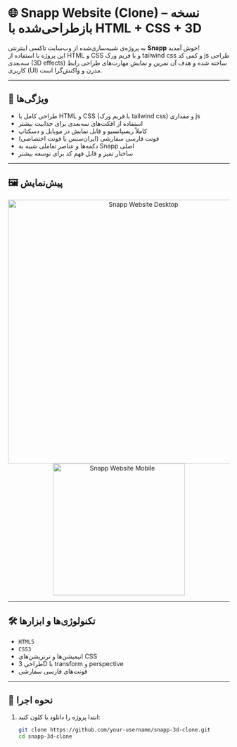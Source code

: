 # 🌐 Snapp Website (Clone) – نسخه بازطراحی‌شده با HTML + CSS + 3D

به پروژه‌ی شبیه‌سازی‌شده از وب‌سایت تاکسی اینترنتی **Snapp** خوش آمدید!  
این پروژه با استفاده از HTML و CSS و با فریم ورک tailwind css و کمی کد js طراحی سه‌بعدی (3D effects) ساخته شده و هدف آن تمرین و نمایش مهارت‌های طراحی رابط کاربری (UI) مدرن و واکنش‌گرا است.

---

## 📌 ویژگی‌ها

- طراحی کامل با HTML و CSS (با فریم ورک tailwind css) و مقداری js
- استفاده از افکت‌های سه‌بعدی برای جذابیت بیشتر
- کاملاً ریسپانسیو و قابل نمایش در موبایل و دسکتاپ
- فونت فارسی سفارشی (ایران‌سنس یا فونت اختصاصی)
- دکمه‌ها و عناصر تعاملی شبیه به Snapp اصلی
- ساختار تمیز و قابل فهم کد برای توسعه بیشتر

---

## 🖼️ پیش‌نمایش

<div align="center">
  <img src="./screenshots/desktop-preview.png" alt="Snapp Website Desktop" width="600"/>
  <br/>
  <img src="./screenshots/mobile-preview.png" alt="Snapp Website Mobile" width="300"/>
</div>

---

## 🛠️ تکنولوژی‌ها و ابزارها

- `HTML5`
- `CSS3`
- انیمیشن‌ها و ترنزیشن‌های CSS
- طراحی 3D با transform و perspective
- فونت‌های فارسی سفارشی

---

## 🚀 نحوه اجرا

1. ابتدا پروژه را دانلود یا کلون کنید:

   ```bash
   git clone https://github.com/your-username/snapp-3d-clone.git
   cd snapp-3d-clone
